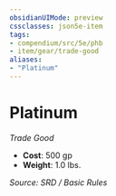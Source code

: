 ```yaml
---
obsidianUIMode: preview
cssclasses: json5e-item
tags:
- compendium/src/5e/phb
- item/gear/trade-good
aliases: 
- "Platinum"
---
```

# Platinum
*Trade Good*  

- **Cost**: 500 gp
- **Weight**: 1.0 lbs.

*Source: SRD / Basic Rules*